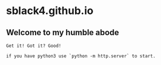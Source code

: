 # sblack4.github.io

## Welcome to my humble abode 

    Get it! Got it? Good!

    if you have python3 use `python -m http.server` to start.  